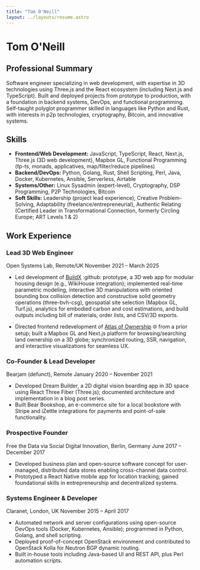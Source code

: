 ```yaml
---
title: "Tom O'Neill"
layout: ../layouts/resume.astro
---
```


# Tom O'Neill

<!-- **Software Engineer**
London, UK | tom@oneilltom.com
GitHub: github.com/pipefold | Website: oneilltom.com -->

## Professional Summary

Software engineer specializing in web development, with expertise in 3D technologies using Three.js and the React ecosystem (including Next.js and TypeScript). Built and deployed projects from prototype to production, with a foundation in backend systems, DevOps, and functional programming. Self-taught polyglot programmer skilled in languages like Python and Rust, with interests in p2p technologies, cryptography, Bitcoin, and innovative systems.

## Skills

- **Frontend/Web Development:** JavaScript, TypeScript, React, Next.js, Three.js (3D web development), Mapbox GL, Functional Programming (fp-ts, monads, applicatives, map/filter/reduce pipelines)
- **Backend/DevOps:** Python, Golang, Rust, Shell Scripting, Perl, Java, Docker, Kubernetes, Ansible, Serverless, Airtable
- **Systems/Other:** Linux Sysadmin (expert-level), Cryptography, DSP Programming, P2P Technologies, Bitcoin
- **Soft Skills:** Leadership (project lead experience), Creative Problem-Solving, Adaptability (freelance/entrepreneurial), Authentic Relating (Certified Leader in Transformational Connection, formerly Circling Europe; ART Levels 1 & 2)

## Work Experience

### Lead 3D Web Engineer

Open Systems Lab, Remote/UK
November 2021 – March 2025

- Led development of [BuildX](https://github.com/pipefold/buildx-app/blob/main/README.md) :github: prototype, a 3D web app for modular housing design (e.g., WikiHouse integration); implemented real-time parametric modeling, interactive 3D manipulations with oriented bounding box collision detection and constructive solid geometry operations (three-bvh-csg), geospatial site selection (Mapbox GL, Turf.js), analytics for embodied carbon and cost estimations, and build outputs including bill of materials, order lists, and CSV/3D exports.

<!-- - Engineered robust, scalable solutions using functional programming patterns (fp-ts for complex data transformations and error handling with TaskEither), reactive state management (Valtio), and type safety (TypeScript, Zod); optimized performance with Web Workers for heavy computations (e.g., model exports, PNG snapshots), local caching (Dexie for IndexedDB), Airtable API for build system data (including model URLs), and Speckle for 3D model parsing to ensure a performant UI. -->

- Directed frontend redevelopment of [Atlas of Ownership](https://atlasofownership.org) :globe_with_meridians: from a prior setup; built a Mapbox GL and Next.js platform for browsing/searching land ownership on a 3D globe; synchronized routing, SSR, navigation, and interactive visualizations for seamless UX.

### Co-Founder & Lead Developer

Bearjam (defunct), Remote
January 2020 – November 2021

- Developed Dream Builder, a 2D digital vision boarding app in 3D space using React Three Fiber (Three.js); documented architecture and implementation in a blog post series.
- Built Bear Bookshop, an e-commerce site for a local bookstore with Stripe and iZettle integrations for payments and point-of-sale functionality.

### Prospective Founder

Free the Data via Social Digital Innovation, Berlin, Germany
June 2017 – December 2017

- Developed business plan and open-source software concept for user-managed, distributed data stores enabling cross-channel data control.
- Prototyped a React Native mobile app for location tracking; gained foundational skills in entrepreneurship and decentralized systems.

### Systems Engineer & Developer

Claranet, London, UK
November 2015 – April 2017

- Automated network and server configurations using open-source DevOps tools (Docker, Kubernetes, Ansible); programmed in Python, Golang, and shell scripting.
- Deployed proof-of-concept OpenStack environment and contributed to OpenStack Kolla for Neutron BGP dynamic routing.
- Built in-house tools including Java-based UI and REST API, plus Perl automation scripts.

<!-- ## Certifications & Professional Development

- Certified Leader, Transformational Connection (formerly Circling Europe), 2025
- Authentic Relating Training (ART) Levels 1 & 2, Recent
- CCNA Routing & Switching, Independently Completed (2015; fundamentals in networking protocols remain relevant)
- Self-Taught Software Engineer: Extensive auto-didactic learning in web development, systems programming, and emerging tech (e.g., Bitcoin, p2p systems).

## Additional Information

- **Interests:** Bitcoin and cryptocurrency ecosystems, p2p technologies, creative coding (e.g., DSP), relational practices (Circling/Authentic Relating).
- **Languages:** English (Native).
- References available upon request. -->
